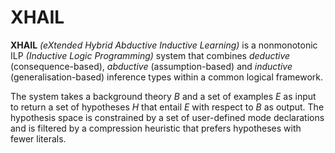 XHAIL
=====

**XHAIL** *(eXtended Hybrid Abductive Inductive Learning)* is a nonmonotonic ILP *(Inductive Logic Programming)* system that combines *deductive* (consequence-based), *abductive* (assumption-based) and *inductive* (generalisation-based) inference types within a common logical framework.

The system takes a background theory *B* and a set of examples *E* as input to return a set of hypotheses *H* that entail *E* with respect to *B* as output. The hypothesis space is constrained by a set of user-defined mode declarations and is filtered by a compression heuristic that prefers hypotheses with fewer literals.
